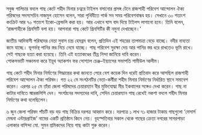 সবুজ গালিচার বদলে গাছ কেটে শহীদ মিনার চত্বরে টাইলস বসানোর প্রসঙ্গ টেনে রাজশাহী পরিবেশ আন্দোলন ঐক্য পরিষদের সদস্যসচিব নাজমুল হোসেন বলেন, সারা পৃথিবীতে পার্ক সব সময় পরিবেশবান্ধব হয়। সেখানে ৩০ শতাংশ কংক্রিট আর ৭০ শতাংশ ইকো-ফ্রেন্ডলি করা হয়। আর এখানে ঘাস বাদ দিয়ে টাইলস লাগানো হবে। তিনি বলেন, ‘রাজশাহীকে গ্রিনসিটি বলা হয়। আপনারা গাছ কেটে গ্রিনসিটির কী নমুনা দেখাচ্ছেন।’

জাতীয় আদিবাসী পরিষদের নেতা সুবাস চন্দ্র হেমব্রম বলেন, প্রতিদিন এই শহরের তাপমাত্রা বেড়ে যাচ্ছে। নদীর নাব্যতা কমে যাচ্ছে। ভূগর্ভস্থ পানির স্তর নিচে নেমে যাচ্ছে। গাছ পরিবেশ সুরক্ষা দেয় আর পানির স্তর ধরে রাখতেও ভূমি রাখে। সেই গাছকে হত্যা করা হয়েছে। তিনি এই হত্যাকণ্ডের তীব্র নিন্দা জানিয়ে দাবি করেন।  
শোকসভাটি সঞ্চালনা করে ইয়ূথ অ্যাকশন ফর সোশ্যাল চেঞ্জ–ইয়্যাসের সভাপতি শামীউল আলীম।

গাছ কেটে শহীদ মিনার নির্মাণের সিদ্ধান্তের কথা জানতে পেরে বেশ কয়েক দিন ধরেই প্রতিবাদ করে আসছিল রাজশাহী পরিবেশ আন্দোলন ঐক্য পরিষদ। গত ২২ মে সংগঠনটির নেতা-কর্মীরা শহীদ মিনার নির্মাণের নির্ধারিত স্থানে সমাবেশ করেন। এরপর ২৫ মে তাঁরা জেলা পরিষদের চেয়ারম্যান বীর মুক্তিযোদ্ধা মীর ইকবালের সঙ্গেও দেখা করেন। গাছ না কাটার দাবিতে স্মারকলিপি দেন। সংগঠনের সদস্যদের দাবি, সেদিন চেয়ারম্যান গাছ রেখেই নকশা বদলে শহীদ মিনার নির্মাণের কথা বলেছিলেন।

৬ জুন জেলা পরিষদ পাঁচটি বড় বড় গাছ বিক্রির দরপত্র আহ্বান করে। দরপত্রে ১ লাখ ৭১ হাজার টাকায় গাছগুলো ‘মেসার্স মেঘনা এন্টারপ্রাইজ’ নামের একটি প্রতিষ্ঠান কিনে নেয়। বৃহস্পতিবার সকাল থেকে গাছের ক্রেতা নগরের সাগরপাড়া এলাকার বাসিন্দা মো. সুমন শ্রমিকদের নিয়ে গাছ কাটা শুরু করেন।
